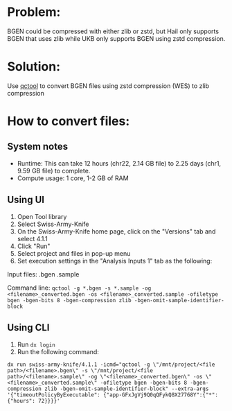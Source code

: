 # Problem:
BGEN could be compressed with either zlib or zstd, but Hail only supports BGEN that uses zlib while UKB only supports BGEN using zstd compression. 

# Solution:
Use [qctool](https://www.well.ox.ac.uk/~gav/qctool_v2/documentation/examples/converting.html) to convert BGEN files using zstd compression (WES) to zlib compression

# How to convert files:

## System notes
* Runtime: This can take 12 hours (chr22, 2.14 GB file) to 2.25 days (chr1, 9.59 GB file) to complete.
* Compute usage: 1 core, 1-2 GB of RAM

## Using UI
1. Open Tool library
2. Select Swiss-Army-Knife
3. On the Swiss-Army-Knife home page, click on the "Versions" tab and select 4.1.1
4. Click "Run"
5. Select project and files in pop-up menu
6. Set execution settings in the "Analysis Inputs 1" tab as the following:

Input files: 
<filename>.bgen
<filename>.sample

Command line: `qctool -g *.bgen -s *.sample -og <filename>_converted.bgen -os <filename>_converted.sample -ofiletype bgen -bgen-bits 8 -bgen-compression zlib -bgen-omit-sample-identifier-block`

## Using CLI
1. Run `dx login`
2. Run the following command:

```
dx run swiss-army-knife/4.1.1 -icmd="qctool -g \"/mnt/project/<file path>/<filename>.bgen\" -s \"/mnt/project/<file path>/<filename>.sample\" -og \"<filename>_converted.bgen\" -os \"<filename>_converted.sample\" -ofiletype bgen -bgen-bits 8 -bgen-compression zlib -bgen-omit-sample-identifier-block" --extra-args '{"timeoutPolicyByExecutable": {"app-GFxJgVj9Q0qQFykQ8X27768Y":{"*": {"hours": 72}}}}'
```
